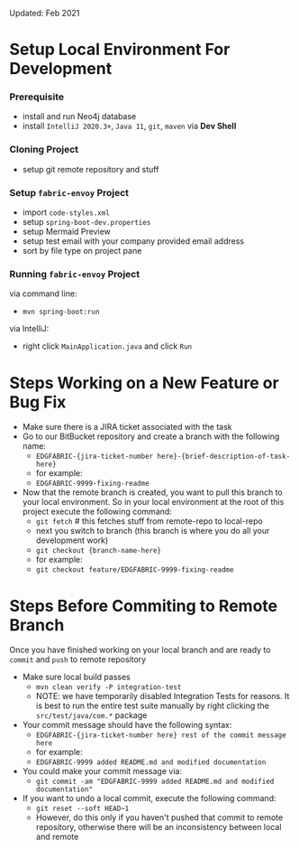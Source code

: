 Updated: Feb 2021

# Setup Local Environment For Development

### Prerequisite
- install and run Neo4j database
- install `IntelliJ 2020.3+`, `Java 11`, `git`, `maven` via <b>Dev Shell</b>

### Cloning Project
- setup git remote repository and stuff

### Setup `fabric-envoy` Project
- import `code-styles.xml`
- setup `spring-boot-dev.properties`
- setup Mermaid Preview
- setup test email with your company provided email address
- sort by file type on project pane

### Running `fabric-envoy` Project
via command line:
- `mvn spring-boot:run`

via IntelliJ:
- right click `MainApplication.java` and click `Run`
    
# Steps Working on a New Feature or Bug Fix
- Make sure there is a JIRA ticket associated with the task
- Go to our BitBucket repository and create a branch with the following name:
  - `EDGFABRIC-{jira-ticket-number here}-{brief-description-of-task-here}`
  - for example:
  - `EDGFABRIC-9999-fixing-readme`
- Now that the remote branch is created, you want to pull this branch to your local environment. So in your local environment at the root of this project execute the following command:
  - `git fetch` # this fetches stuff from remote-repo to local-repo
  - next you switch to branch (this branch is where you do all your development work)
  - `git checkout {branch-name-here}`
  - for example:
  - `git checkout feature/EDGFABRIC-9999-fixing-readme`

# Steps Before Commiting to Remote Branch
Once you have finished working on your local branch and are ready to `commit` and `push` to remote repository
- Make sure local build passes
  - <code>mvn clean verify -P integration-test</code>
  - NOTE: we have temporarily disabled Integration Tests for reasons. It is best to run the entire test suite manually by right clicking the `src/test/java/com.*` package
- Your commit message should have the following syntax:
  - `EDGFABRIC-{jira-ticket-number here} rest of the commit message here`
  - for example:
  - `EDGFABRIC-9999 added README.md and modified documentation`
- You could make your commit message via:
  - `git commit -am "EDGFABRIC-9999 added README.md and modified documentation"`
- If you want to undo a local commit, execute the following command:
  - `git reset --soft HEAD~1`
  - However, do this only if you haven't pushed that commit to remote repository, otherwise there will be an inconsistency between local and remote